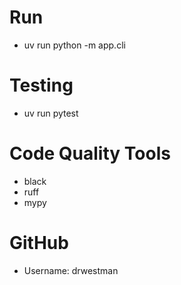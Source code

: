# Run
- uv run python -m app.cli

# Testing
- uv run pytest

# Code Quality Tools
- black
- ruff
- mypy

# GitHub
- Username: drwestman
